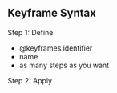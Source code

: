 ## Keyframe Syntax

Step 1: Define
- @keyframes identifier
- name 
- as many steps as you want

Step 2: Apply
